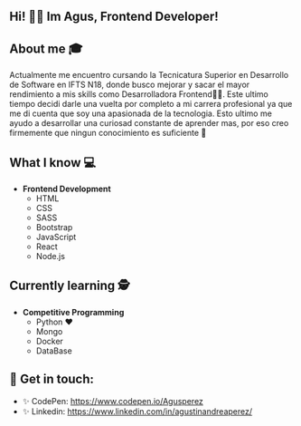 ## Hi! 👋🏼 Im Agus, Frontend Developer! 

## About me :mortar_board:
Actualmente me encuentro cursando la Tecnicatura Superior en Desarrollo de Software en IFTS N18, donde busco mejorar y sacar el mayor rendimiento a mis skills como Desarrolladora Frontend💪🏼. 
Este ultimo tiempo decidi darle una vuelta por completo a mi carrera profesional ya que me di cuenta que soy una apasionada de la tecnologia. Esto ultimo me ayudo a desarrollar una curiosad constante de aprender mas, por eso creo firmemente que ningun conocimiento es suficiente 🧠



## What I know :computer:

- **Frontend Development**
	- HTML
  - CSS 
  - SASS
  - Bootstrap
  - JavaScript
  - React 
  - Node.js


## Currently learning 🕵
- **Competitive Programming**
	- Python ❤️
  - Mongo
  - Docker 
  - DataBase


## 🖤 Get in touch: 
* ✨ CodePen:   https://www.codepen.io/Agusperez
* ✨ Linkedin:  https://www.linkedin.com/in/agustinandreaperez/

<!---
AguuusPerez/AguuusPerez is a ✨ special ✨ repository because its `README.md` (this file) appears on your GitHub profile.
You can click the Preview link to take a look at your changes.
--->
